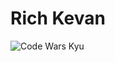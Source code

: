 # Rich Kevan
<img src="https://www.codewars.com/users/richkevan/badges/large"
     alt="Code Wars Kyu"
     style="float: left; margin-right: 10px;" />
